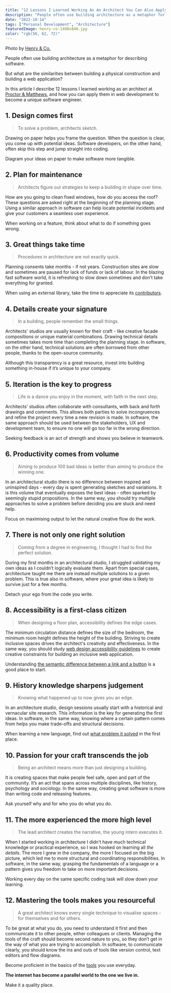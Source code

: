 ```yaml
---
title: "12 Lessons I Learned Working As An Architect You Can Also Apply In Software Development"
description: "People often use building architecture as a metaphor for describing software, but what are the similarities between building a physical construction and building a web application?"
date: "2022-10-14"
tags: ["Personal Development", "Architecture"]
featuredImage: henry-co-1400x840.jpg
color: "rgb(56, 62, 72)"
---
```


<figcaption>
    <p>Photo by <a href="https://unsplash.com/photos/tax7ZBqi3ak" target="_blank">Henry & Co.</a></p>
</figcaption>

People often use building architecture as a metaphor for describing software.

But what are the similarities between building a physical construction and building a web application?

In this article I describe 12 lessons I learned working as an architect at [Proctor & Matthews](https://www.proctorandmatthews.com/), and how you can apply them in web development to become a unique software engineer.

## 1. Design comes first

> To solve a problem, architects sketch.

Drawing on paper helps you frame the question. When the question is clear, you come up with potential ideas.
Software developers, on the other hand, often skip this step and jump straight into coding.

Diagram your ideas on paper to make software more tangible.

## 2. Plan for maintenance

> Architects figure out strategies to keep a building in shape over time.

How are you going to clean fixed windows, how do you access the roof? These questions are asked right at the beginning of the planning stage. Using a similar approach in software can help locate potential incidents and give your customers a seamless user experience.

When working on a feature, think about what to do if something goes wrong.

## 3. Great things take time

> Procedures in architecture are not exactly quick.

Planning consents take months - if not years. Construction sites are slow and sometimes are paused for lack of funds or lack of labour. In the blazing fast software world, it is refreshing to slow down sometimes and don’t take everything for granted.

When using an external library, take the time to appreciate its [contributors](https://github.com/orgs/reactjs/people).

## 4. Details create your signature

> In a building, people remember the small things.

Architects' studios are usually known for their craft - like creative facade compositions or unique material combinations. Drawing technical details sometimes takes more time than completing the planning stage. In software, on the other hand, technical solutions are often borrowed from other people, thanks to the open-source community.

Although this transparency is a great resource, invest into building something in-house if it’s unique to your company.

## 5. Iteration is the key to progress

> Life is a dance you enjoy in the moment, with faith in the next step.

Architects' studios often collaborate with consultants, with back and forth drawings and comments. This allows both parties to solve incongruences and refine the project every time a new revision is made. In software, the same approach should be used between the stakeholders, UX and development team, to ensure no one will go too far in the wrong direction.

Seeking feedback is an act of strength and shows you believe in teamwork.

## 6. Productivity comes from volume

> Aiming to produce 100 bad ideas is better than aiming to produce the winning one.

In an architectural studio there is no difference between inspired and uninspired days - every day is spent generating sketches and variations. It is this volume that eventually exposes the best ideas - often sparked by seemingly stupid propositions. In the same way, you should try multiple approaches to solve a problem before deciding you are stuck and need help.

Focus on maximising output to let the natural creative flow do the work.

## 7. There is not only one right solution

> Coming from a degree in engineering, I thought I had to find the perfect solution.

During my first months in an architectural studio, I struggled validating my own ideas as I couldn’t logically evaluate them. Apart from special cases, architecture taught me there are instead multiple solutions to a given problem. This is true also in software, where your great idea is likely to survive just for a few months.

Detach your ego from the code you write.

## 8. Accessibility is a first-class citizen

> When designing a floor plan, accessibility defines the edge cases.

The minimum circulation distance defines the size of the bedroom, the minimum room height defines the height of the building. Striving to create inclusive spaces drives the architect's creativity and effectiveness. In the same way, you should study [web design accessibility guidelines](https://www.w3.org/WAI/tips/designing/) to create creative constraints for building an inclusive web application.

Understanding [the semantic difference between a link and a button](https://css-tricks.com/a-complete-guide-to-links-and-buttons/) is a good place to start.

## 9. History knowledge sharpens judgement

> Knowing what happened up to now gives you an edge.

In an architecture studio, design sessions usually start with a historical and vernacular site research. This information is the key for generating the first ideas. In software, in the same way, knowing where a certain pattern comes from helps you make trade-offs and structural decisions.

When learning a new language, find out [what problem it solved](https://hackernoon.com/how-javascript-was-created-and-why-the-history-behind-it-is-important-fwh3tco) in the first place.

## 10. Passion for your craft transcends the job

> Being an architect means more than just designing a building.

It is creating spaces that make people feel safe, open and part of the community. It’s an act that spans across multiple disciplines, like history, psychology and sociology. In the same way, creating great software is more than writing code and releasing features.

Ask yourself why and for who you do what you do.

## 11. The more experienced the more high level

> The lead architect creates the narrative, the young intern executes it.

When I started working in architecture I didn’t have much technical knowledge or practical experience, so I was hooked on learning all _the details_. The more I grew in the company, the more I focused on the big picture, which led me to more structural and coordinating responsibilities. In software, in the same way, grasping the fundamentals of a language or a pattern gives you freedom to take on more important decisions.

Working every day on the same specific coding task will slow down your learning.

## 12. Mastering the tools makes you resourceful

> A great architect knows every single technique to visualise spaces - for themselves and for others.

To be great at what you do, you need to understand it first and then communicate it to other people, either colleagues or clients. Managing the tools of the craft should become second nature to you, so they don’t get in the way of what you are trying to accomplish. In software, to communicate clearly, you should know the ins and outs of tools like version control, text editors and flow diagrams.

Become proficient in the basics of the [tools](https://git-scm.com/docs) you use everyday.

**The internet has become a parallel world to the one we live in.**

Make it a quality place.

